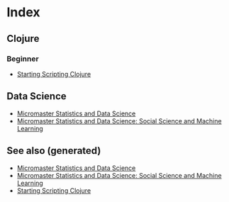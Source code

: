 # Index

## Clojure

### Beginner

-   [Starting Scripting
    Clojure](./id:25497709-b5d5-4ab5-ba45-d159143e7748)

## Data Science

-   [Micromaster Statistics and Data
    Science](./id:0bf90cbd-1b4b-4031-89d8-c2b29084f042)
-   [Micromaster Statistics and Data Science: Social Science and Machine
    Learning](./id:4d2bd4c5-4c14-4a8a-b113-c5c5c96d7495)

## See also (generated)

-   [Micromaster Statistics and Data
    Science](./id:0bf90cbd-1b4b-4031-89d8-c2b29084f042)
-   [Micromaster Statistics and Data Science: Social Science and Machine
    Learning](./id:4d2bd4c5-4c14-4a8a-b113-c5c5c96d7495)
-   [Starting Scripting
    Clojure](./id:25497709-b5d5-4ab5-ba45-d159143e7748)
